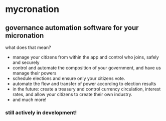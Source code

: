 # mycronation
## governance automation software for your micronation

what does that mean?
* manage your citizens from within the app and control who joins, safely and securely
* control and automate the composition of your government, and have us manage their powers
* schedule elections and ensure only your citizens vote.
* automate the flow and transfer of power according to election results
* in the future: create a treasury and control currency circulation, interest rates, and allow your citizens to create their own industry.
* and much more!

### still actively in development!
